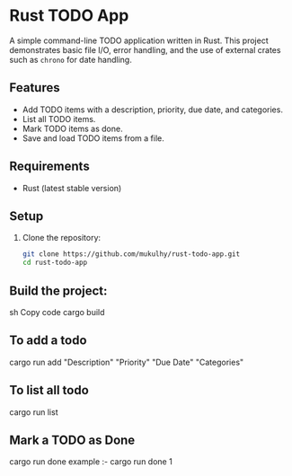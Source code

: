 # Rust TODO App

A simple command-line TODO application written in Rust. This project demonstrates basic file I/O, error handling, and the use of external crates such as `chrono` for date handling.

## Features

- Add TODO items with a description, priority, due date, and categories.
- List all TODO items.
- Mark TODO items as done.
- Save and load TODO items from a file.

## Requirements

- Rust (latest stable version)

## Setup

1. Clone the repository:

   ```sh
   git clone https://github.com/mukulhy/rust-todo-app.git
   cd rust-todo-app
   
## Build the project:

sh
Copy code
cargo build

## To add a todo
cargo run add "Description" "Priority" "Due Date" "Categories"

## To list all todo
cargo run list

## Mark a TODO as Done
cargo run done <id>
example :- cargo run done 1


